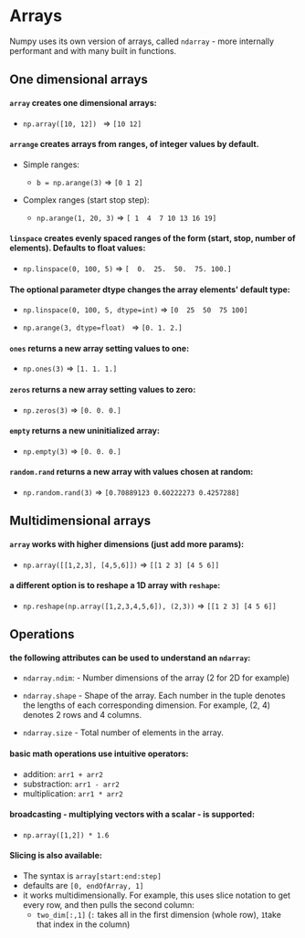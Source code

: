 # Arrays

Numpy uses its own version of arrays, called `ndarray` - more internally performant and with many built in functions.

## One dimensional arrays

#### `array` creates one dimensional arrays:

- `np.array([10, 12]) ` => `[10 12]`

#### `arrange` creates arrays from ranges, of integer values by default.

- Simple ranges:

  - `b = np.arange(3)` => `[0 1 2]`

- Complex ranges (start stop step):

  - `np.arange(1, 20, 3)` => `[ 1  4  7 10 13 16 19]`

#### `linspace` creates evenly spaced ranges of the form (start, stop, number of elements). Defaults to float values:

- `np.linspace(0, 100, 5)` => `[  0.  25.  50.  75. 100.]`

#### The optional parameter dtype changes the array elements' default type:

- `np.linspace(0, 100, 5, dtype=int)` => `[0  25  50  75 100]`

- `np.arange(3, dtype=float) ` => `[0. 1. 2.]`

#### `ones` returns a new array setting values to one:

- `np.ones(3)` => `[1. 1. 1.]`

#### `zeros` returns a new array setting values to zero:

- `np.zeros(3)` => `[0. 0. 0.]`

#### `empty` returns a new uninitialized array:

- `np.empty(3)` => `[0. 0. 0.]`

#### `random.rand` returns a new array with values chosen at random:

- `np.random.rand(3)` => `[0.70889123 0.60222273 0.4257288]`

## Multidimensional arrays

#### `array` works with higher dimensions (just add more params):

- `np.array([[1,2,3], [4,5,6]])` => `[[1 2 3]
[4 5 6]]`

#### a different option is to reshape a 1D array with `reshape`:

- `np.reshape(np.array([1,2,3,4,5,6]), (2,3))` => `[[1 2 3]
[4 5 6]]`

## Operations

#### the following attributes can be used to understand an `ndarray`:

- `ndarray.ndim`: - Number dimensions of the array (2 for 2D for example)
- `ndarray.shape` - Shape of the array. Each number in the tuple denotes the lengths of each corresponding dimension. For example, (2, 4) denotes 2 rows and 4 columns.

- `ndarray.size` - Total number of elements in the array.

#### basic math operations use intuitive operators:

- addition: `arr1 + arr2`
- substraction: `arr1 - arr2`
- multiplication: `arr1 * arr2`

#### broadcasting - multiplying vectors with a scalar - is supported:

- `np.array([1,2]) * 1.6`

#### Slicing is also available:

- The syntax is `array[start:end:step]`
- defaults are `[0, endOfArray, 1]`
- it works multidimensionally. For example, this uses slice notation to get every row, and then pulls the second column:
  - `two_dim[:,1]`
    (`:` takes all in the first dimension (whole row), `1`take that index in the column)
